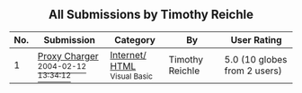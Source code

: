 ﻿<div align="center">

## All Submissions by Timothy Reichle

</div>

No.  | Submission | Category | By   | User Rating
---- | ---------- | -------- | ---- | -----------
1 | [Proxy Charger<br /><sup>2004-02-12 13:34:12</sup>](https://github.com/Planet-Source-Code/timothy-reichle-proxy-charger__1-51738) | [Internet/ HTML<br /><sup>Visual Basic</sup>](../ByCategory/internet-html__1-34.md) | Timothy Reichle | 5.0 (10 globes from 2 users)
